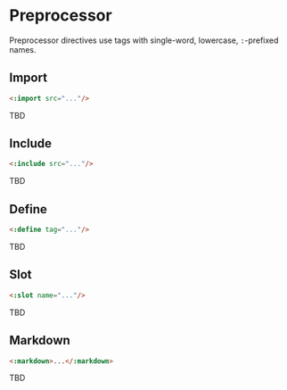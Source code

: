# Preprocessor

Preprocessor directives use tags with single-word, lowercase, `:`-prefixed names.

## Import

```html
<:import src="..."/>
```

TBD

## Include

```html
<:include src="..."/>
```

TBD

## Define

```html
<:define tag="..."/>
```

TBD

## Slot

```html
<:slot name="..."/>
```

TBD

## Markdown

```html
<:markdown>...</:markdown>
```

TBD
